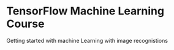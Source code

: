 # TensorFlow Machine Learning Course

Getting started with machine Learning with image recognistions 
